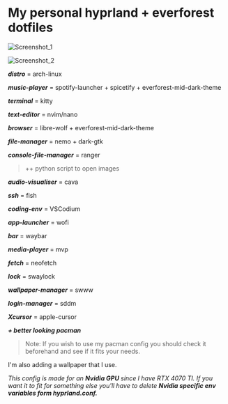 # **My personal hyprland + everforest dotfiles**
![Screenshot_1](https://i.imgur.com/8P3FqPo.png)

![Screenshot_2](https://i.imgur.com/casbR02.png)

**_distro_** = arch-linux

**_music-player_** = spotify-launcher + spicetify + everforest-mid-dark-theme

**_terminal_** = kitty

**_text-editor_** = nvim/nano

**_browser_** = libre-wolf + everforest-mid-dark-theme

**_file-manager_** = nemo + dark-gtk

**_console-file-manager_** = ranger 
> ++ python script to open images

**_audio-visualiser_** = cava

**_ssh_** = fish

**_coding-env_** = VSCodium

**_app-launcher_** = wofi

**_bar_** = waybar

**_media-player_** = mvp

**_fetch_** = neofetch

**_lock_** = swaylock

**_wallpaper-manager_** = swww

**_login-manager_** = sddm

**_Xcursor_** = apple-cursor

**_+ better looking pacman_**
> Note: If you wish to use my pacman config you should check it beforehand and see if it fits your needs.

I'm also adding a wallpaper that I use.

_This config is made for an **Nvidia GPU** since I have RTX 4070 TI. If you want it to fit for something else you'll have to delete **Nvidia specific env variables form hyprland.conf.**_

